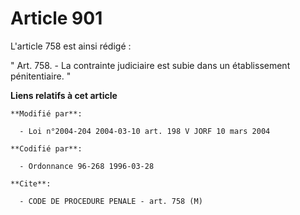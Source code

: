 # Article 901

L'article 758 est ainsi rédigé :

" Art. 758. - La contrainte judiciaire est subie dans un établissement pénitentiaire. "

**Liens relatifs à cet article**

	**Modifié par**:

	  - Loi n°2004-204 2004-03-10 art. 198 V JORF 10 mars 2004

	**Codifié par**:

	  - Ordonnance 96-268 1996-03-28

	**Cite**:

	  - CODE DE PROCEDURE PENALE - art. 758 (M)
